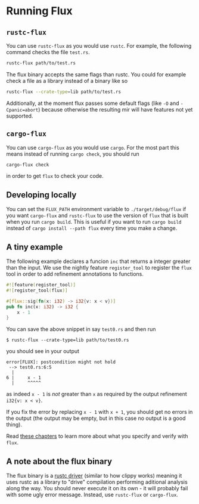 # Running Flux

## `rustc-flux`

You can use `rustc-flux` as you would use `rustc`.
For example, the following command checks the file `test.rs`.

```bash
rustc-flux path/to/test.rs
```

The flux binary accepts the same flags than rustc.
You could for example check a file as a library instead of a binary like so

```bash
rustc-flux --crate-type=lib path/to/test.rs
```

Additionally, at the moment flux passes some default flags (like `-O` and
`-Cpanic=abort`) because otherwise the resulting mir will have features not yet
supported.

## `cargo-flux`

You can use `cargo-flux` as you would use `cargo`. For the most part this means
instead of running `cargo check`, you should run

``` bash
cargo-flux check
```

in order to get `flux` to check your code.

## Developing locally

You can set the `FLUX_PATH` environment variable to `./target/debug/flux` if you
want `cargo-flux` and `rustc-flux` to use the version of `flux` that is built when you run `cargo build`. This is useful if you want to run `cargo build` instead
of `cargo install --path flux` every time you make a change.

## A tiny example

The following example declares a funcion `inc`
that returns a integer greater than the input.
We use the nightly feature `register_tool`
to register the `flux` tool in order to
add refinement annotations to functions.

```rust
#![feature(register_tool)]
#![register_tool(flux)]

#[flux::sig(fn(x: i32) -> i32{v: x < v})]
pub fn inc(x: i32) -> i32 {
    x - 1
}
```

You can save the above snippet in say `test0.rs` and then run

```
$ rustc-flux --crate-type=lib path/to/test0.rs
```

you should see in your output

```
error[FLUX]: postcondition might not hold
 --> test0.rs:6:5
  |
6 |     x - 1
  |     ^^^^^
```

as indeed `x - 1` is *not* greater than `x` as required by the output refinement `i32{v: x < v}`.

If you fix the error by replacing `x - 1` with `x + 1`, you should get no errors
in the output (the output may be empty, but in this case no output is a good
thing).

Read [these chapters](SUMMARY.md#learn) to learn more about what you specify and verify with `flux`.

## A note about the flux binary

The flux binary is a [rustc
driver](https://rustc-dev-guide.rust-lang.org/rustc-driver.html?highlight=driver#the-rustc-driver-and-interface)
(similar to how clippy works) meaning it uses rustc as a library to "drive"
compilation performing aditional analysis along the way.  You should never
execute it on its own - it will probably fail with some ugly error message.
Instead, use `rustc-flux` or `cargo-flux`.
